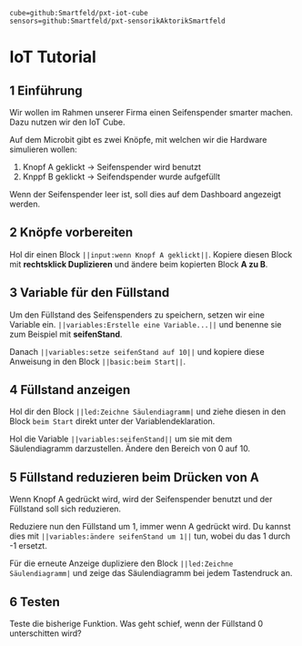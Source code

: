 ```package
cube=github:Smartfeld/pxt-iot-cube
sensors=github:Smartfeld/pxt-sensorikAktorikSmartfeld
```
# IoT Tutorial

## 1 Einführung

Wir wollen im Rahmen unserer Firma einen Seifenspender smarter machen. Dazu nutzen wir den IoT Cube. 

Auf dem Microbit gibt es zwei Knöpfe, mit welchen wir die Hardware simulieren wollen:

1. Knopf A geklickt -> Seifenspender wird benutzt
2. Knppf B geklickt -> Seifendspender wurde aufgefüllt

Wenn der Seifenspender leer ist, soll dies auf dem Dashboard angezeigt werden.

## 2 Knöpfe vorbereiten

Hol dir einen Block ``||input:wenn Knopf A geklickt||``. Kopiere diesen Block mit **rechtsklick Duplizieren** und ändere beim kopierten Block **A zu B**.

## 3 Variable für den Füllstand

Um den Füllstand des Seifenspenders zu speichern, setzen wir eine Variable ein.
 ``||variables:Erstelle eine Variable...||`` und benenne sie zum Beispiel mit **seifenStand**.

Danach  ``||variables:setze seifenStand auf 10||`` und kopiere diese Anweisung in den Block ``||basic:beim Start||``.

## 4 Füllstand anzeigen

Hol dir den Block ``||led:Zeichne Säulendiagramm|`` und ziehe diesen in den Block ``beim Start`` direkt unter der Variablendeklaration.

Hol die Variable ``||variables:seifenStand||`` um sie mit dem Säulendiagramm darzustellen. Ändere den Bereich von 0 auf 10. 

## 5 Füllstand reduzieren beim Drücken von A

Wenn Knopf A gedrückt wird, wird der Seifenspender benutzt und der Füllstand soll sich reduzieren.

Reduziere nun den Füllstand um 1, immer wenn A gedrückt wird. Du kannst dies mit ``||variables:ändere seifenStand um 1||`` tun, wobei du das 1 durch -1 ersetzt. 

Für die erneute Anzeige dupliziere den Block ``||led:Zeichne Säulendiagramm|`` und zeige das Säulendiagramm bei jedem Tastendruck an.

## 6 Testen

Teste die bisherige Funktion. Was geht schief, wenn der Füllstand 0 unterschitten wird?
